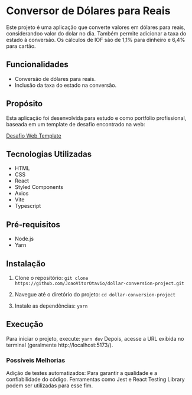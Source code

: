 # Conversor de Dólares para Reais

Este projeto é uma aplicação que converte valores em dólares para reais, considerandoo valor do dolar no dia. Também permite adicionar a taxa do estado à conversão. Os cálculos de IOF são de 1,1% para dinheiro e 6,4% para cartão.

## Funcionalidades
- Conversão de dólares para reais.
- Inclusão da taxa do estado na conversão.

## Propósito
Esta aplicação foi desenvolvida para estudo e como portfólio profissional, baseada em um template de desafio encontrado na web:

[Desafio Web Template](https://github.com/stone-payments/template-desafio-web?tab=readme-ov-file)

## Tecnologias Utilizadas
- HTML
- CSS
- React
- Styled Components
- Axios
- Vite
- Typescript

## Pré-requisitos
- Node.js
- Yarn

## Instalação
1. Clone o repositório:
   ``` git clone https://github.com/JoaoVitorOtavio/dollar-conversion-project.git ```

2. Navegue até o diretório do projeto:
   ``` cd dollar-conversion-project ```

3. Instale as dependências:
   ``` yarn ```

## Execução
Para iniciar o projeto, execute:
``` yarn dev ```
Depois, acesse a URL exibida no terminal (geralmente http://localhost:5173/).

### Possíveis Melhorias
Adição de testes automatizados: Para garantir a qualidade e a confiabilidade do código. Ferramentas como Jest e React Testing Library podem ser utilizadas para esse fim.
